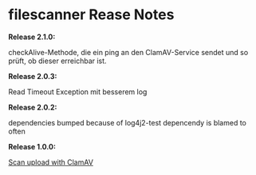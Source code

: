 # filescanner Rease Notes

__Release 2.1.0:__

checkAlive-Methode, die ein ping an den ClamAV-Service sendet und so prüft, ob dieser erreichbar ist.

__Release 2.0.3:__

Read Timeout Exception mit besserem log

__Release 2.0.2:__

dependencies bumped because of log4j2-test depencendy is blamed to often

__Release 1.0.0:__

[Scan upload with ClamAV](https://github.com/heike2718/filescanner/projects/1)

